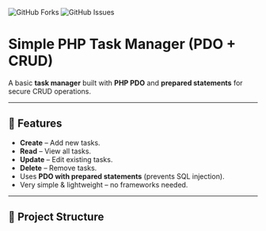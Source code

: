 ![GitHub Forks](https://img.shields.io/github/forks/22suraj889/Php-Task-Manager?style=social)
![GitHub Issues](https://img.shields.io/github/issues/22suraj889/Php-Task-Manager)


# Simple PHP Task Manager (PDO + CRUD)

A basic **task manager** built with **PHP PDO** and **prepared statements** for secure CRUD operations.

---

## 🚀 Features
- **Create** – Add new tasks.
- **Read** – View all tasks.
- **Update** – Edit existing tasks.
- **Delete** – Remove tasks.
- Uses **PDO with prepared statements** (prevents SQL injection).
- Very simple & lightweight – no frameworks needed.

---

## 📂 Project Structure

